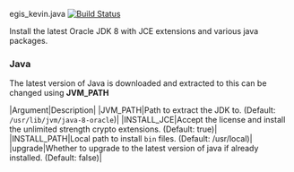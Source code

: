egis_kevin.java [![Build Status](https://travis-ci.org/Egis-Kevin/ansible-java.svg?branch=master)](https://travis-ci.org/Egis-Kevin/ansible-java)

Install the latest Oracle JDK 8 with JCE extensions and various java packages.

### Java

The latest version of Java is downloaded and extracted to  this can be changed using **JVM_PATH**


|Argument|Description|
|JVM_PATH|Path to extract the JDK to. (Default: `/usr/lib/jvm/java-8-oracle`)|
|INSTALL_JCE|Accept the license and install the unlimited strength crypto extensions. (Default: true)|
|INSTALL_PATH|Local path to install `bin` files. (Default: /usr/local)|
|upgrade|Whether to upgrade to the latest version of java if already installed. (Default: false)|
